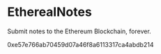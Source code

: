# EtherealNotes

Submit notes to the Ethereum Blockchain, forever.

0xe57e766ab70459d07a46f8a6113317ca4abdb214
